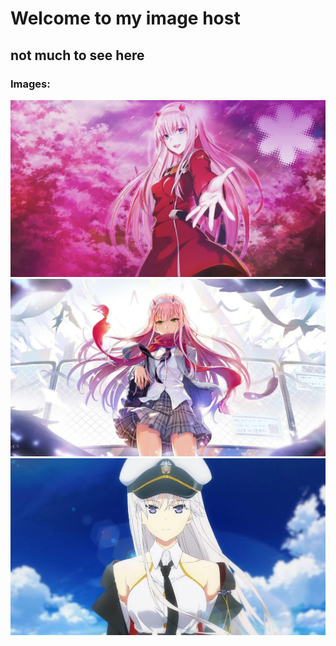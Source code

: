 # Welcome to my image host
## not much to see here

### Images:
![ZeroTwo.jpeg](https://github.com/NoMeansNowastaken/NoMeansNowastaken.github.io/raw/main/images/ZeroTwo.jpeg)
![ZeroTwo2.jpg](https://raw.githubusercontent.com/NoMeansNowastaken/NoMeansNowastaken.github.io/main/images/ditf/ZeroTwo2.jpg)
![AzurLane.jpg](https://github.com/NoMeansNowastaken/NoMeansNowastaken.github.io/raw/main/images/azurlane.jpg)
